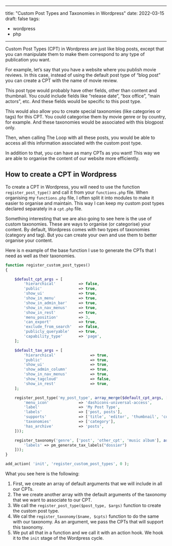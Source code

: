 
---
title: "Custom Post Types and Taxonomies in Wordpress"
date: 2022-03-15
draft: false
tags:
- wordpress
- php
---

Custom Post Types (CPT) in Wordpress are just like blog posts, except that you can manipulate them to make them correspond to any type of publication you want. 

For example, let’s say that you have a website where you publish movie reviews. In this case, instead of using the default post type of “blog post” you can create a CPT with the name of movie review. 

This post type would probably have other fields, other than content and thumbnail. You could include fields like “release date”, “box office”, “main actors”, etc. And these fields would be specific to this post type.

This would also allow you to create special taxonomies (like categories or tags) for this CPT. You could categorise them by movie genre or by country, for example. And these taxonomies would be associated with this blogpost only. 

Then, when calling The Loop with all these posts, you would be able to access all this information associated with the custom post type. 

In addition to that, you can have as many CPTs as you want! This way we are able to organise the content of our website more efficiently. 

## How to create a CPT in Wordpress

To create a CPT in Wordpress, you will need to use the function `register_post_type()` and call it from your `functions.php` file. When organising my `functions.php` file, I often split it into modules to make it easier to organise and maintain. This way I can keep my custom post types declared separately in a `cpt.php` file.

Something interesting that we are also going to see here is the use of custom taxonomies. These are ways to organise (or categorise) your content. By default, Wordpress comes with two types of taxonomies (category and tag). But you can create your own and use them to better organise your content.

Here is n example of the base function I use to generate the CPTs that I need as well as their taxonomies.

```php
function register_custom_post_types()
{

    $default_cpt_args = [
        'hierarchical'          => false,  
        'public'                => true,   
        'show_ui'               => true,   
        'show_in_menu'          => true,   
        'show_in_admin_bar'     => true,   
        'show_in_nav_menus'     => true,   
        'show_in_rest'          => true,   
		'menu_position'         => 3,      
        'can_export'            => true,   
        'exclude_from_search'   => false,  
        'publicly_queryable'    => true,   
        'capability_type'       => 'page',
    ];

    $default_tax_args = [
        'hierarchical'               => true,  
        'public'                     => true,  
        'show_ui'                    => true,  
        'show_admin_column'          => true,  
        'show_in_nav_menus'          => true,  
        'show_tagcloud'              => false, 
        'show_in_rest'               => true,  
    ];

    register_post_type('my_post_type', array_merge($default_cpt_args, [
        'menu_icon'             => 'dashicons-universal-access',   
        'label'                 => 'My Post Type',                 
        'labels'                => ['post, posts'],                
        'supports'              => ['title', 'editor', 'thumbnail', 'comments'],
        'taxonomies'            => ['category'],                   
        'has_archive'           => 'posts',                        
    ]));

    register_taxonomy('genre', ['post', 'other_cpt', 'music album'], array_merge($default_tax_args, [
        'labels' => pm_generate_tax_labels("dossier")
    ]));
}

add_action( 'init', 'register_custom_post_types', 0 );

````


What you see here is the following: 

1. First, we create an array of default arguments that we will include in all our CPTs. 
2. The we create another array with the default arguments of the taxonomy that we want to associate to our CPT. 
3. We call the `register_post_type($post_type, $args)` function to create the custom post type.
4. We cal the `register_taxonomy($name, $cpts)` function to do the same with our taxonomy. As an argument, we pass the CPTs that will support this taxonomy.
5. We put all that in a function and we call it with an action hook. We hook it to the `init` stage of the Wordpress cycle.
